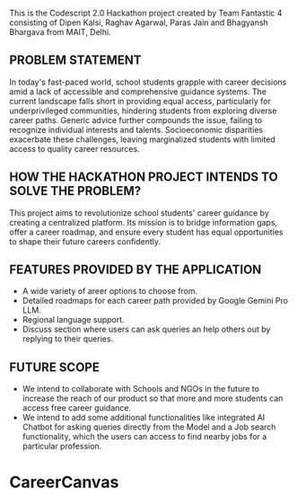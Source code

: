 This is the Codescript 2.0 Hackathon project created by Team Fantastic 4 consisting of Dipen Kalsi, Raghav Agarwal, Paras Jain and Bhagyansh Bhargava from MAIT, Delhi.

## PROBLEM STATEMENT
In today's fast-paced world, school students grapple with career decisions amid a lack of accessible and comprehensive guidance systems. The current landscape falls short in providing equal access, particularly for underprivileged communities, hindering students from exploring diverse career paths. Generic advice further compounds the issue, failing to recognize individual interests and talents. Socioeconomic disparities exacerbate these challenges, leaving marginalized students with limited access to quality career resources.

## HOW THE HACKATHON PROJECT INTENDS TO SOLVE THE PROBLEM?
This project aims to revolutionize school students' career guidance by creating a centralized platform. Its mission is to bridge information gaps, offer a career roadmap, and ensure every student has equal opportunities to shape their future careers confidently. 

## FEATURES PROVIDED BY THE APPLICATION
- A wide variety of areer options to choose from.
- Detailed roadmaps for each career path provided by Google Gemini Pro LLM.
- Regional language support.
- Discuss section where users can ask queries an help others out by replying to their queries.

## FUTURE SCOPE
- We intend to collaborate with Schools and NGOs in the future to increase the reach of our product so that more and more students can access free career guidance.
- We intend to add some additional functionalities like integrated AI Chatbot for asking queries directly from the Model and a Job search functionality, which the users can access to find nearby jobs for a particular profession.
# CareerCanvas
